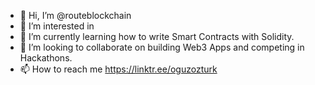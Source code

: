 - 👋 Hi, I’m @routeblockchain
- 👀 I’m interested in 
- 🌱 I’m currently learning how to write Smart Contracts with Solidity.
- 💞️ I’m looking to collaborate on building Web3 Apps and competing in Hackathons.
- 📫 How to reach me https://linktr.ee/oguzozturk

<!---
routeblockchain/routeblockchain is a ✨ special ✨ repository because its `README.md` (this file) appears on your GitHub profile.
You can click the Preview link to take a look at your changes.
--->
